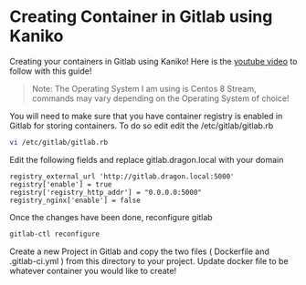 # Creating Container in Gitlab using Kaniko 
Creating your containers in Gitlab using Kaniko! Here is the [youtube video](https://www.youtube.com/watch?v=JxrsoHrMRzQ&list=PLhkW8M2MBf-H33LeTrVMc0LwN3EuOqGQV&index=7&pp=gAQBiAQB) to follow with this guide!

> Note: The Operating System I am using is Centos 8 Stream, commands may vary depending on the Operating System of choice!

You will need to make sure that you have container registry is enabled in Gitlab for storing containers. To do so edit edit the /etc/gitlab/gitlab.rb 
```sh
vi /etc/gitlab/gitlab.rb 
```

Edit the following fields and replace gitlab.dragon.local with your domain
```
registry_external_url 'http://gitlab.dragon.local:5000' 
registry['enable'] = true
registry['registry_http_addr'] = "0.0.0.0:5000"
registry_nginx['enable'] = false
```

Once the changes have been done, reconfigure gitlab 
```sh
gitlab-ctl reconfigure
```

Create a new Project in Gitlab and copy the two files ( Dockerfile and .gitlab-ci.yml ) from this directory to your project. Update docker file to be whatever container you would like to create!